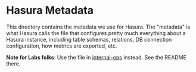 # Hasura Metadata
This directory contains the metadata we use for Hasura. The "metadata" is what Hasura calls the file that configures pretty much everything about a Hasura instance, including table schemas, relations, DB connection configuration, how metrics are exported, etc.

**Note for Labs folks**: Use the file in [internal-ops](https://github.com/aptos-labs/internal-ops/blob/main/infra/apps/aptos-indexer-processors/metadata) instead. See the README there.
